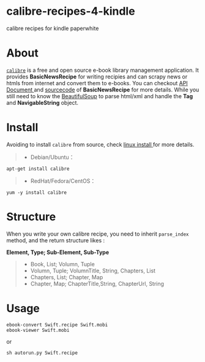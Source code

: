 calibre-recipes-4-kindle
========================

calibre recipes for kindle paperwhite

# About

[`calibre`](http://manual.calibre-ebook.com/news.html) is a free and open source e-book library management application. It provides **BasicNewsRecipe** for writing recipies and can scrapy news or htmls from internet and convert them to e-books. You can checkout [API Document ](http://manual.calibre-ebook.com/news_recipe.html#news-recipe)and [sourcecode](http://bazaar.launchpad.net/~kovid/calibre/trunk/view/head:/src/calibre/web/feeds/news.py) of **BasicNewsRecipe** for more details. While you still need to know the [BeautifulSoup](http://www.crummy.com/software/BeautifulSoup/bs3/documentation.html) to parse html/xml and handle the **Tag** and **NavigableString** object.

# Install
Avoiding to install `calibre` from source, check [linux install ](http://calibre-ebook.com/download_linux ) for more details.
>* Debian/Ubuntu：
```
apt-get install calibre
```
>* RedHat/Fedora/CentOS：

```
yum -y install calibre
```

# Structure

When you write your own calibre recipe, you need to inherit `parse_index` method, and the return structure likes :

**Element, Type; Sub-Element, Sub-Type**
>* Book, List; Volumn, Tuple
>* Volumn, Tuple; VolumnTitle, String, Chapters, List
>* Chapters, List; Chapter, Map
>* Chapter, Map; ChapterTitle,String, ChapterUrl, String

# Usage

```
ebook-convert Swift.recipe Swift.mobi
ebook-viewer Swift.mobi
```
or
```
sh autorun.py Swift.recipe
```
